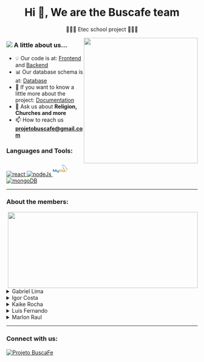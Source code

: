 <h1 align="center">Hi 👋, We are the Buscafe team</h1> 

<p align="center"> 👨🏻‍💻 Etec school project 👨🏻‍💻</p> 
<img align='right' src="https://camo.githubusercontent.com/62da68eb62b1e5f175f7d1f0191dd89a653d7908feb22d37d4a0ab07365d6791/68747470733a2f2f6d656469612e67697068792e636f6d2f6d656469612f4d3967624264396e6244724f5475314d71782f67697068792e676966" width="300" height="330" />

### <img src="https://media.giphy.com/media/VgCDAzcKvsR6OM0uWg/giphy.gif" width="50"> A little about us... 
- 💡 Our code is at: [Frontend](https://github.com/Buscafe/Frontend) and [Backend](https://github.com/Buscafe/Backend)
- 📊 Our database schema is at: [Database](https://github.com/Buscafe/Database)
- 📒 If you want to know a little more about the project: [Documentation](https://github.com/Buscafe/Documentation)
- 💬 Ask us about **Religion, Churches and more**
- 📫 How to reach us **projetobuscafe@gmail.com**


<h3>Languages and Tools:</h3>
<p align="left"> 
      <a href="https://pt-br.reactjs.org/docs/getting-started.html" target="_blank"> <img src="https://github.com/Gabriel-limadev/devicon/blob/master/icons/react/react-original.svg" alt="react" width="40" height="40"/> </a> 
     <a href="https://nodejs.org" target="_blank"> <img src="https://github.com/Gabriel-limadev/devicon/blob/master/icons/nodejs/nodejs-original.svg" alt="nodeJs" width="40" height="40"/> </a> 
     <a href="https://www.mysql.com/" target="_blank"> <img src="https://raw.githubusercontent.com/devicons/devicon/master/icons/mysql/mysql-original-wordmark.svg" alt="mysql" width="40" height="40"/> </a>
       <a href="https://www.mongodb.com/pt-br" target="_blank"> <img src="https://github.com/Gabriel-limadev/devicon/blob/master/icons/mongodb/mongodb-original.svg" alt="mongoDB" width="40" height="40"/> </a>
</p>

 <hr>

<h3 align="left">About the members:</h3>
<img align='right' src="https://blog.trello.com/hs-fs/hubfs/unnamed-2.gif?width=500&name=unnamed-2.gif" width="500" height="200" />

<details>     
 <summary>Gabriel Lima</summary>

- 📝 **About**\
💡 Project leader \
👨‍💻 FullStack do BuscaFé \
📚️ Book lover
    
- 🌐 **Contact**     
<a href="https://github.com/Gabriel-limadev" target="blank"><img align="center" src="https://github.com/Gabriel-limadev/devicon/blob/master/icons/github/github-original-wordmark.svg" alt="Gabriel-limadev" height="30" width="40" /></a>
<a href="https://linkedin.com/in/gabriellimadev/" target="blank"><img align="center" src="https://raw.githubusercontent.com/rahuldkjain/github-profile-readme-generator/master/src/images/icons/Social/linked-in-alt.svg" alt="gabriellimadev/" height="30" width="40" /></a>
<a href="https://instagram.com/gabriel_vituu" target="blank"><img align="center" src="https://raw.githubusercontent.com/rahuldkjain/github-profile-readme-generator/master/src/images/icons/Social/instagram.svg" alt="gabriel_vituu" height="30" width="40" /></a>
</details>

<details>     
 <summary>Igor Costa</summary>

- 📝 **About**\
💡 FullStack do BuscaFé \
👨‍💻 React e NodeJs \
🍕 Fornecedor das pizzas.
      
- 🌐 **Contact**     
<a href="https://github.com/Igorcbraz" target="blank"><img align="center" src="https://github.com/Gabriel-limadev/devicon/blob/master/icons/github/github-original-wordmark.svg" alt="Igorcbraz" height="30" width="40" /></a>
<a href="http://www.linkedin.com/in/igorcbraz" target="blank"><img align="center" src="https://raw.githubusercontent.com/rahuldkjain/github-profile-readme-generator/master/src/images/icons/Social/linked-in-alt.svg" alt="igorcbraz/" height="30" width="40" /></a>
<a href="https://instagram.com/gabriel_vituu" target="blank"><img align="center" src="https://raw.githubusercontent.com/rahuldkjain/github-profile-readme-generator/master/src/images/icons/Social/instagram.svg" alt="gabriel_vituu" height="30" width="40" /></a>
</details>

<details>     
 <summary>Kaike Rocha</summary>
      
- 📝 **About**\
💡 FullStack do BuscaFé \
👨‍💻 React e NodeJs\
🃏 Jogador de Truco
      
- 🌐 **Contact**     
<a href="https://github.com/Kaikeeksr" target="blank"><img align="center" src="https://github.com/Gabriel-limadev/devicon/blob/master/icons/github/github-original-wordmark.svg" alt="Kaikeeksr" height="30" width="40" /></a>
<a href="https://linkedin.com/in/kaikerocha" target="blank"><img align="center" src="https://raw.githubusercontent.com/rahuldkjain/github-profile-readme-generator/master/src/images/icons/Social/linked-in-alt.svg" alt="kaikerocha/" height="30" width="40" /></a>
</details>

<details>     
 <summary>Luis Fernando</summary>
      
- 📝 **About**\
💡 FullStack do BuscaFé \
👨‍💻 React e NodeJs \
🎮 Apaixonado pela Xbox.
      
<a href="https://github.com/LuisFernandoPBPereira" target="blank"><img align="center" src="https://github.com/Gabriel-limadev/devicon/blob/master/icons/github/github-original-wordmark.svg" alt="LuisFernandoPBPereir" height="30" width="40" /></a>
<a href="https://www.linkedin.com/in/luis-fernando-pedro-bom-pereira-1b4821210/" target="blank"><img align="center" src="https://raw.githubusercontent.com/rahuldkjain/github-profile-readme-generator/master/src/images/icons/Social/linked-in-alt.svg" alt="luis-fernando/" height="30" width="40" /></a>
<a href="https://www.instagram.com/luis.fernandop.b.pereira" target="blank"><img align="center" src="https://raw.githubusercontent.com/rahuldkjain/github-profile-readme-generator/master/src/images/icons/Social/instagram.svg" alt="luis.fernandop.b.pereira" height="30" width="40" /></a>
</details>

<details>
 <summary>Marlon Raul</summary>
      
- 📝 **About**\
💡 Database do BuscaFé \
👨‍💻 MySql e Mongo \
💻 Jogador de LOL.
     
<a href="https://github.com/Marlon3s" target="blank"><img align="center" src="https://github.com/Gabriel-limadev/devicon/blob/master/icons/github/github-original-wordmark.svg" alt="Marlon3s" height="30" width="40" /></a>
<a href="https://www.linkedin.com/in/marlom-romero/" target="blank"><img align="center" src="https://raw.githubusercontent.com/rahuldkjain/github-profile-readme-generator/master/src/images/icons/Social/linked-in-alt.svg" alt="marlom-romero/" height="30" width="40" /></a>
<a href="https://www.instagram.com/marlon_san_romero" target="blank"><img align="center" src="https://raw.githubusercontent.com/rahuldkjain/github-profile-readme-generator/master/src/images/icons/Social/instagram.svg" alt="marlon_san_romero" height="30" width="40" /></a>
</details>

<hr>
  
<h3 align="left">Connect with us:</h3>
<p align="left">
      <a href="https://www.instagram.com/projeto_buscafe/" target="blank"><img align="center" src="https://raw.githubusercontent.com/rahuldkjain/github-profile-readme-generator/master/src/images/icons/Social/instagram.svg" alt="Projeto BuscaFe" height="30" width="40" /></a>
</p>
